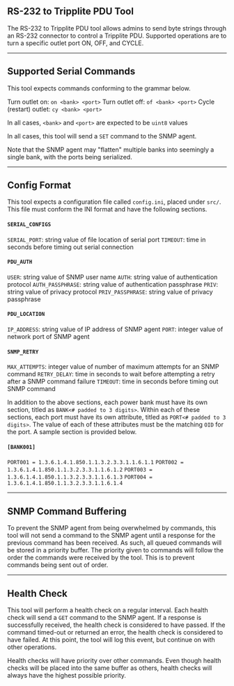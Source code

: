 ## RS-232 to Tripplite PDU Tool

The RS-232 to Tripplite PDU tool allows admins to send byte strings through an RS-232 connector to control a Tripplite PDU. Supported operations are to turn a specific outlet port ON, OFF, and CYCLE.

---

## Supported Serial Commands

This tool expects commands conforming to the grammar below.

Turn outlet on: ```on <bank> <port>```
Turn outlet off: ```of <bank> <port>```
Cycle (restart) outlet: ```cy <bank> <port>```

In all cases, ```<bank>``` and ```<port>``` are expected to be ```uint8``` values

In all cases, this tool will send a ```SET``` command to the SNMP agent.

Note that the SNMP agent may "flatten" multiple banks into seemingly a single bank, with the ports being serialized.

---

## Config Format

This tool expects a configuration file called ```config.ini```, placed under ```src/```. This file must conform the INI format and have the following sections.

#### ```SERIAL_CONFIGS```
```SERIAL_PORT```: string value of file location of serial port
```TIMEOUT```: time in seconds before timing out serial connection

####  ```PDU_AUTH```
```USER```: string value of SNMP user name
```AUTH```: string value of authentication protocol
```AUTH_PASSPHRASE```: string value of authentication passphrase
```PRIV```: string value of privacy protocol
```PRIV_PASSPHRASE```: string value of privacy passphrase

#### ```PDU_LOCATION```
```IP_ADDRESS```: string value of IP address of SNMP agent
```PORT```: integer value of network port of SNMP agent

#### ```SNMP_RETRY```
```MAX_ATTEMPTS```: integer value of number of maximum attempts for an SNMP command
```RETRY_DELAY```: time in seconds to wait before attempting a retry after a SNMP command failure
```TIMEOUT```: time in seconds before timing out SNMP command

In addition to the above sections, each power bank must have its own section, titled as ```BANK<# padded to 3 digits>```. Within each of these sections, each port must have its own attribute, titled as ```PORT<# padded to 3 digits>```. The value of each of these attributes must be the matching ```OID``` for the port. A sample section is provided below.

#### ```[BANK001]```
```PORT001 = 1.3.6.1.4.1.850.1.1.3.2.3.3.1.1.6.1.1```
```PORT002 = 1.3.6.1.4.1.850.1.1.3.2.3.3.1.1.6.1.2```
```PORT003 = 1.3.6.1.4.1.850.1.1.3.2.3.3.1.1.6.1.3```
```PORT004 = 1.3.6.1.4.1.850.1.1.3.2.3.3.1.1.6.1.4```

---

## SNMP Command Buffering
To prevent the SNMP agent from being overwhelmed by commands, this tool will not send a command to the SNMP agent until a response for the previous command has been received. As such, all queued commands will be stored in a priority buffer. The priority given to commands will follow the order the commands were received by the tool. This is to prevent commands being sent out of order.

---

## Health Check

This tool will perform a health check on a regular interval. Each health check will send a ```GET``` command to the SNMP agent. If a response is successfully received, the health check is considered to have passed. If the command timed-out or returned an error, the health check is considered to have failed. At this point, the tool will log this event, but continue on with other operations.

Health checks will have priority over other commands. Even though health checks will be placed into the same buffer as others, health checks will always have the highest possible priority.
